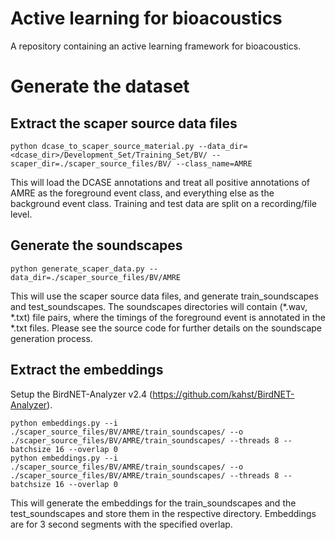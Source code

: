 # Active learning for bioacoustics

A repository containing an active learning framework for bioacoustics.

# Generate the dataset

## Extract the scaper source data files

    python dcase_to_scaper_source_material.py --data_dir=<dcase_dir>/Development_Set/Training_Set/BV/ --scaper_dir=./scaper_source_files/BV/ --class_name=AMRE

This will load the DCASE annotations and treat all positive annotations of AMRE as the foreground event class, and everything else as the background event class. Training and test data are split on a recording/file level.

## Generate the soundscapes

    python generate_scaper_data.py --data_dir=./scaper_source_files/BV/AMRE

This will use the scaper source data files, and generate train_soundscapes and test_soundscapes. The soundscapes directories will contain (*.wav, *.txt) file pairs, where the timings of the foreground event is annotated in the *.txt files. Please see the source code for further details on the soundscape generation process.

## Extract the embeddings

Setup the BirdNET-Analyzer v2.4 (https://github.com/kahst/BirdNET-Analyzer).

    python embeddings.py --i ./scaper_source_files/BV/AMRE/train_soundscapes/ --o ./scaper_source_files/BV/AMRE/train_soundscapes/ --threads 8 --batchsize 16 --overlap 0
    python embeddings.py --i ./scaper_source_files/BV/AMRE/train_soundscapes/ --o ./scaper_source_files/BV/AMRE/train_soundscapes/ --threads 8 --batchsize 16 --overlap 0

This will generate the embeddings for the train_soundscapes and the test_soundscapes and store them in the respective directory. Embeddings are for 3 second segments with the specified overlap.
    

